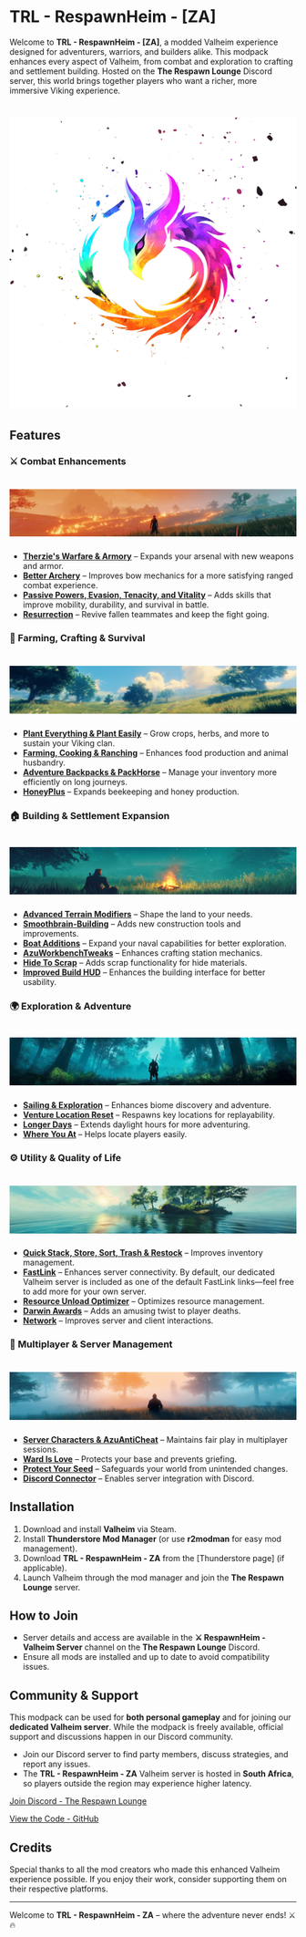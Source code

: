 # TRL - RespawnHeim - [ZA]

Welcome to **TRL - RespawnHeim - [ZA]**, a modded Valheim experience designed for adventurers, warriors, and builders alike. This modpack enhances every aspect of Valheim, from combat and exploration to crafting and settlement building. Hosted on the **The Respawn Lounge** Discord server, this world brings together players who want a richer, more immersive Viking experience.

# ![TRL RespawnHeim Banner](./media/TLR_Logo_-_Transparent_-_With_Splashes.webp)

## Features

### ⚔️ Combat Enhancements

# ![TRL RespawnHeim Banner](./media/fire.png)

- **[Therzie's Warfare & Armory](https://valheim.thunderstore.io/package/Therzie/Warfare/)** – Expands your arsenal with new weapons and armor.
- **[Better Archery](https://valheim.thunderstore.io/package/ishid4/BetterArchery/)** – Improves bow mechanics for a more satisfying ranged combat experience.
- **[Passive Powers, Evasion, Tenacity, and Vitality](https://valheim.thunderstore.io/package/Smoothbrain/PassivePowers/)** – Adds skills that improve mobility, durability, and survival in battle.
- **[Resurrection](https://valheim.thunderstore.io/package/Smoothbrain/Resurrection/)** – Revive fallen teammates and keep the fight going.

### 🌱 Farming, Crafting & Survival

# ![TRL RespawnHeim Banner](./media/meadows.png)

- **[Plant Everything & Plant Easily](https://valheim.thunderstore.io/package/Advize/PlantEverything/)** – Grow crops, herbs, and more to sustain your Viking clan.
- **[Farming, Cooking & Ranching](https://valheim.thunderstore.io/package/Smoothbrain/Farming/)** – Enhances food production and animal husbandry.
- **[Adventure Backpacks & PackHorse](https://valheim.thunderstore.io/package/Vapok/AdventureBackpacks/)** – Manage your inventory more efficiently on long journeys.
- **[HoneyPlus](https://valheim.thunderstore.io/package/OhhLoz/HoneyPlus/)** – Expands beekeeping and honey production.

### 🏠 Building & Settlement Expansion

# ![TRL RespawnHeim Banner](./media/campfire.png)

- **[Advanced Terrain Modifiers](https://valheim.thunderstore.io/package/Searica/AdvancedTerrainModifiers/)** – Shape the land to your needs.
- **[Smoothbrain-Building](https://valheim.thunderstore.io/package/Smoothbrain/Building/)** – Adds new construction tools and improvements.
- **[Boat Additions](https://valheim.thunderstore.io/package/blacks7ar/BoatAdditions/)** – Expand your naval capabilities for better exploration.
- **[AzuWorkbenchTweaks](https://valheim.thunderstore.io/package/Azumatt/AzuWorkbenchTweaks/)** – Enhances crafting station mechanics.
- **[Hide To Scrap](https://valheim.thunderstore.io/package/larlasia/HideToScrap/)** – Adds scrap functionality for hide materials.
- **[Improved Build HUD](https://valheim.thunderstore.io/package/RandyKnapp/ImprovedBuildHud/)** – Enhances the building interface for better usability.

### 🌍 Exploration & Adventure

# ![TRL RespawnHeim Banner](./media/black-forest.png)

- **[Sailing & Exploration](https://valheim.thunderstore.io/package/Smoothbrain/Sailing/)** – Enhances biome discovery and adventure.
- **[Venture Location Reset](https://valheim.thunderstore.io/package/VentureValheim/Venture_Location_Reset/)** – Respawns key locations for replayability.
- **[Longer Days](https://valheim.thunderstore.io/package/TastyChickenLegs/LongerDays/)** – Extends daylight hours for more adventuring.
- **[Where You At](https://valheim.thunderstore.io/package/Azumatt/Where_You_At/)** – Helps locate players easily.

### ⚙️ Utility & Quality of Life

# ![TRL RespawnHeim Banner](./media/ocean.png)

- **[Quick Stack, Store, Sort, Trash & Restock](https://valheim.thunderstore.io/package/Goldenrevolver/Quick_Stack_Store_Sort_Trash_Restock/)** – Improves inventory management.
- **[FastLink](https://valheim.thunderstore.io/package/Azumatt/FastLink/)** – Enhances server connectivity. By default, our dedicated Valheim server is included as one of the default FastLink links—feel free to add more for your own server.
- **[Resource Unload Optimizer](https://valheim.thunderstore.io/package/Azumatt/ResourceUnloadOptimizer/)** – Optimizes resource management.
- **[Darwin Awards](https://valheim.thunderstore.io/package/Smoothbrain/DarwinAwards/)** – Adds an amusing twist to player deaths.
- **[Network](https://valheim.thunderstore.io/package/Smoothbrain/Network/)** – Improves server and client interactions.

### 🔐 Multiplayer & Server Management

# ![TRL RespawnHeim Banner](./media/mistlands.png)

- **[Server Characters & AzuAntiCheat](https://valheim.thunderstore.io/package/Smoothbrain/ServerCharacters/)** – Maintains fair play in multiplayer sessions.
- **[Ward Is Love](https://valheim.thunderstore.io/package/Azumatt/WardIsLove/)** – Protects your base and prevents griefing.
- **[Protect Your Seed](https://valheim.thunderstore.io/package/coemt/ProtectYourSeed/)** – Safeguards your world from unintended changes.
- **[Discord Connector](https://valheim.thunderstore.io/package/nwesterhausen/DiscordConnector/)** – Enables server integration with Discord.

## Installation

1. Download and install **Valheim** via Steam.
2. Install **Thunderstore Mod Manager** (or use **r2modman** for easy mod management).
3. Download **TRL - RespawnHeim - ZA** from the [Thunderstore page] (if applicable).
4. Launch Valheim through the mod manager and join the **The Respawn Lounge** server.

## How to Join

- Server details and access are available in the **⚔️ RespawnHeim - Valheim Server** channel on the **The Respawn Lounge** Discord.
- Ensure all mods are installed and up to date to avoid compatibility issues.

## Community & Support

This modpack can be used for **both personal gameplay** and for joining our **dedicated Valheim server**. While the modpack is freely available, official support and discussions happen in our Discord community.

- Join our Discord server to find party members, discuss strategies, and report any issues.
- The **TRL - RespawnHeim - ZA** Valheim server is hosted in **South Africa**, so players outside the region may experience higher latency.

[Join Discord - The Respawn Lounge](https://discord.gg/kCrFgqavxD)

[View the Code - GitHub](https://github.com/SeegersJT/TRL-RespawnHeim-ZA-Modpack)

## Credits

Special thanks to all the mod creators who made this enhanced Valheim experience possible. If you enjoy their work, consider supporting them on their respective platforms.

---

Welcome to **TRL - RespawnHeim - ZA** – where the adventure never ends! ⚔️🔥
